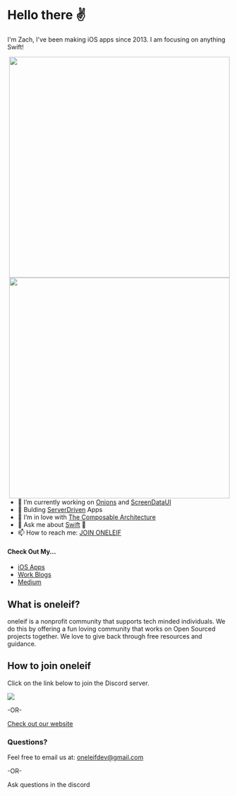 # Hello there ✌️

I'm Zach, I've been making iOS apps since 2013. I am focusing on anything Swift! 

<img align="right" width=500 src="https://github-readme-stats.vercel.app/api?username=0xLeif&show_icons=true&theme=onedark&count_private=true" />
<img align="right" width=500 src="https://github-profile-trophy.vercel.app/?username=0xLeif&theme=onedark" />

- 🔭  I’m currently working on [Onions](https://github.com/0xLeif/OnionStash) and [ScreenDataUI](https://github.com/ServerDriven/ScreenDataUI-ios)
- 🔨  Bulding [ServerDriven](https://github.com/ServerDriven) Apps
- 🧡  I’m in love with [The Composable Architecture](https://github.com/pointfreeco/swift-composable-architecture)
- 💬  Ask me about [Swift](https://github.com/0xLet) 🧡
- 📫  How to reach me: [JOIN ONELEIF](https://discord.com/invite/tv9UdJK)

#### Check Out My...
- [iOS Apps](https://apps.apple.com/lb/developer/zach-eriksen/id851997363)
- [Work Blogs](https://www.clientresourcesinc.com/author/zeriksen/)
- [Medium](https://medium.com/@0xLeif)


## What is oneleif?
oneleif is a nonprofit community that supports tech minded individuals. We do this by offering a fun loving community that works on Open Sourced projects together. 
We love to give back through free resources and guidance.

## How to join oneleif
Click on the link below to join the Discord server.

[![](https://img.shields.io/badge/oneleif-Discord-7284be.svg)](https://discord.gg/tv9UdJK)

-OR-

[Check out our website](http://oneleif.com)


### Questions?
Feel free to email us at: oneleifdev@gmail.com 

-OR-

Ask questions in the discord

